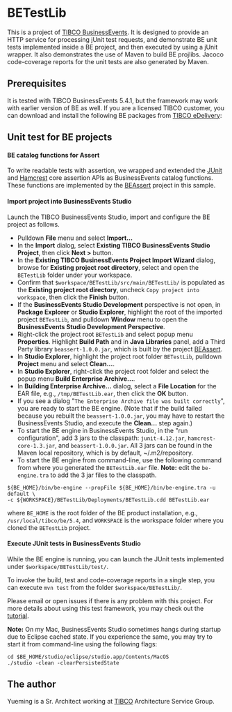 # BETestLib
This is a project of [TIBCO BusinessEvents](https://docs.tibco.com/products/tibco-businessevents-5-4-1).  It is designed to provide an HTTP service for processing jUnit test requests, and demonstrate BE unit tests implemented inside a BE project, and then executed by using a jUnit wrapper.  It also demonstrates the use of Maven to build BE projlibs.  Jacoco code-coverage reports for the unit tests are also generated by Maven.

## Prerequisites

It is tested with TIBCO BusinessEvents 5.4.1, but the framework may work with earlier version of BE as well.  If you are a licensed TIBCO customer, you can download and install the following BE packages from [TIBCO eDelivery](https://edelivery.tibco.com/storefront/eval/tibco-businessevents-enterprise-edition/prod10352.html):
 
## Unit test for BE projects

#### BE catalog functions for Assert

To write readable tests with assertion, we wrapped and extended the [JUnit](http://junit.org/) and [Hamcrest](http://hamcrest.org/JavaHamcrest/) core assertion APIs as BusinessEvents catalog functions.  These functions are implemented by the [BEAssert](https://github.com/yxuco/be_sample/tree/master/BEAssert) project in this sample.

#### Import project into BusinessEvents Studio

Launch the TIBCO BusinessEvents Studio, import and configure the BE project as follows.

 - Pulldown **File** menu and select **Import...**
 - In the **Import** dialog, select **Existing TIBCO BusinessEvents Studio Project**, then click **Next >** button.
 - In the **Existing TIBCO BusinessEvents Project Import Wizard** dialog, browse for **Existing project root directory**, select and open the `BETestLib` folder under your workspace.
 - Confirm that `$workspace/BETestLib/src/main/BETestLib/` is populated as the **Existing project root directory**, uncheck `Copy project into workspace`, then click the **Finish** button.
 - If the **BusinessEvents Studio Development** perspective is not open, in **Package Explorer** or **Studio Explorer**, highlight the root of the imported project `BETestLib`, and pulldown **Window** menu to open the **BusinessEvents Studio Development Perspective**.
 - Right-click the project root `BETestLib` and select popup menu **Properties**.  Highlight **Build Path** and in **Java Libraries** panel, add a Third Party library `beassert-1.0.0.jar`, which is built by the project [BEAssert](https://github.com/yxuco/be_sample/tree/master/BEAssert).
 - In **Studio Explorer**, highlight the project root folder `BETestLib`, pulldown **Project** menu and select **Clean...**.
 - In **Studio Explorer**, right-click the project root folder and select the popup menu **Build Enterprise Archive...**.
 - In **Building Enterprise Archive...** dialog, select a **File Location** for the EAR file, e.g., `/tmp/BETestLib.ear`, then click the **OK** button.
 - If you see a dialog "`The Enterprise Archive file was built correctly`", you are ready to start the BE engine. (Note that if the build failed because you rebuilt the `beassert-1.0.0.jar`, you may have to restart the BusinessEvents Studio, and execute the **Clean...** step again.)
 - To start the BE engine in BusinessEvents Studio, in the "run configuration", add 3 jars to the classpath: `junit-4.12.jar`, `hamcrest-core-1.3.jar`, and `beassert-1.0.0.jar`.  All 3 jars can be found in the Maven local repository, which is by default, ~/.m2/repository.
 - To start the BE engine from command-line, use the following command from where you generated the `BETestLib.ear` file.  **Note:** edit the `be-engine.tra` to add the 3 jar files to the classpath.

```
${BE_HOME}/bin/be-engine --propFile ${BE_HOME}/bin/be-engine.tra -u default \
-c ${WORKSPACE}/BETestLib/Deployments/BETestLib.cdd BETestLib.ear
```

where `BE_HOME` is the root folder of the BE product installation, e.g., `/usr/local/tibco/be/5.4`, and `WORKSPACE` is the workspace folder where you cloned the `BETestLib` project.

#### Execute JUnit tests in BusinessEvents Studio

While the BE engine is running, you can launch the JUnit tests implemented under  `$workspace/BETestLib/test/`.

To invoke the build, test and code-coverage reports in a single step, you can execute `mvn test` from the folder `$workspace/BETestLib/`.

Please email or open issues if there is any problem with this project.  For more details about using this test framework, you may check out the [tutorial](https://github.com/yxuco/betest_tutorial).

**Note:** On my Mac, BusinessEvents Studio sometimes hangs during startup due to Eclipse cached state.  If you experience the same, you may try to start it from command-line using the following flags:

    cd $BE_HOME/studio/eclipse/studio.app/Contents/MacOS
    ./studio -clean -clearPersistedState

## The author

Yueming is a Sr. Architect working at [TIBCO](http://www.tibco.com/) Architecture Service Group.
